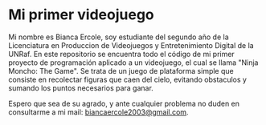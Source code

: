 # Mi primer videojuego

Mi nombre es Bianca Ercole, soy estudiante del segundo año de la Licenciatura en Produccion de Videojuegos y Entretenimiento Digital de la UNRaf. En este repositorio se encuentra todo el código de mi primer proyecto de programación aplicado a un videojuego, el cual se llama "Ninja Moncho: The Game". Se trata de un juego de plataforma simple que consiste en recolectar figuras que caen del cielo, evitando obstaculos y sumando los puntos necesarios para ganar.

Espero que sea de su agrado, y ante cualquier problema no duden en consultarme a mi mail: biancaercole2003@gmail.com.
